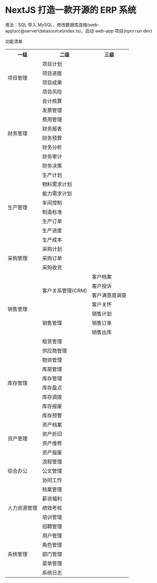 # NextJS 打造一款开源的 ERP 系统

用法：SQL 导入 MySQL，修改数据库连接(web-app\src\@server\datasource\index.ts)，启动 web-app 项目(npm run dev)

功能清单

<table>
  <tr>
    <th>一级</th>
    <th>二级</th>
    <th>三级</th>
  </tr>
  <tr>
    <td rowSpan="4">项目管理</td>
    <td>项目计划</td>
    <td></td>
  </tr>
  <tr>
    <td>项目进度</td>
    <td></td>
  </tr>
  <tr>
    <td>项目成果</td>
    <td></td>
  </tr>
  <tr>
    <td>项目风险</td>
    <td></td>
  </tr>
  <tr>
    <td rowSpan="8">财务管理</td>
    <td>会计核算</td>
    <td></td>
  </tr>
  <tr>
    <td>发票管理</td>
    <td></td>
  </tr>
  <tr>
    <td>费用管理</td>
    <td></td>
  </tr>
  <tr>
    <td>财务报表</td>
    <td></td>
  </tr>
  <tr>
    <td>财务预算</td>
    <td></td>
  </tr>
  <tr>
    <td>财务分析</td>
    <td></td>
  </tr>
  <tr>
    <td>财务审计</td>
    <td></td>
  </tr>
  <tr>
    <td>财务决策</td>
    <td></td>
  </tr>
  <tr>
    <td rowSpan="8">生产管理</td>
    <td>生产计划</td>
    <td></td>
  </tr>
  <tr>
    <td>物料需求计划</td>
    <td></td>
  </tr>
  <tr>
    <td>能力需求计划</td>
    <td></td>
  </tr>
  <tr>
    <td>车间控制</td>
    <td></td>
  </tr>
  <tr>
    <td>制造标准</td>
    <td></td>
  </tr>
  <tr>
    <td>生产订单</td>
    <td></td>
  </tr>
  <tr>
    <td>生产进度</td>
    <td></td>
  </tr>
  <tr>
    <td>生产成本</td>
    <td></td>
  </tr>
  <tr>
    <td rowSpan="3">采购管理</td>
    <td>采购计划</td>
    <td></td>
  </tr>
  <tr>
    <td>采购订单</td>
    <td></td>
  </tr>
  <tr>
    <td>采购收货</td>
    <td></td>
  </tr>
  <tr>
    <td rowSpan="8">销售管理</td>
    <td rowSpan="4">客户关系管理(CRM)</td>
    <td>客户档案</td>
  </tr>
  <tr>
    <td>客户投诉</td>
  </tr>
  <tr>
    <td>客户满意度调查</td>
  </tr>
  <tr>
    <td>客户关怀</td>
  </tr>
  <tr>
    <td rowSpan="3">销售管理</td>
    <td>销售计划</td>
  </tr>
  <tr>
    <td>销售订单</td>
  </tr>
  <tr>
    <td>销售出库</td>
  </tr>
  <tr>
    <td>租赁管理</td>
    <td></td>
  </tr>
  <tr>
    <td rowSpan="8">库存管理</td>
    <td>供应商管理</td>
    <td></td>
  </tr>
  <tr>
    <td>物资管理</td>
    <td></td>
  </tr>
  <tr>
    <td>库房管理</td>
    <td></td>
  </tr>
  <tr>
    <td>库存管理</td>
    <td></td>
  </tr>
  <tr>
    <td>库存盘点</td>
    <td></td>
  </tr>
  <tr>
    <td>库存调拨</td>
    <td></td>
  </tr>
  <tr>
    <td>库存报废</td>
    <td></td>
  </tr>
  <tr>
    <td>库存预警</td>
    <td></td>
  </tr>
  <tr>
    <td rowSpan="4">资产管理</td>
    <td>资产档案</td>
    <td></td>
  </tr>
  <tr>
    <td>资产折旧</td>
    <td></td>
  </tr>
  <tr>
    <td>资产维修</td>
    <td></td>
  </tr>
  <tr>
    <td>资产报废</td>
    <td></td>
  </tr>
  <tr>
    <td rowSpan="3">综合办公</td>
    <td>流程管理</td>
    <td></td>
  </tr>
  <tr>
    <td>公文管理</td>
    <td></td>
  </tr>
  <tr>
    <td>协同工作</td>
    <td></td>
  </tr>
  <tr>
    <td rowSpan="5">人力资源管理</td>
    <td>档案管理</td>
    <td></td>
  </tr>
  <tr>
    <td>薪资福利</td>
    <td></td>
  </tr>
  <tr>
    <td>绩效考核</td>
    <td></td>
  </tr>
  <tr>
    <td>培训管理</td>
    <td></td>
  </tr>
  <tr>
    <td>招聘管理</td>
    <td></td>
  </tr>
  <tr>
    <td rowSpan="5">系统管理</td>
    <td>用户管理</td>
    <td></td>
  </tr>
  <tr>
    <td>角色管理</td>
    <td></td>
  </tr>
  <tr>
    <td>部门管理</td>
    <td></td>
  </tr>
  <tr>
    <td>菜单管理</td>
    <td></td>
  </tr>
  <tr>
    <td>系统日志</td>
    <td></td>
  </tr>
</table>
